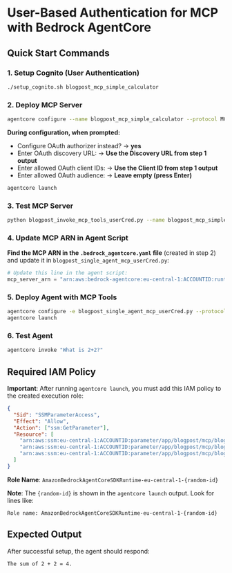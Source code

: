 # User-Based Authentication for MCP with Bedrock AgentCore

## Quick Start Commands

### 1. Setup Cognito (User Authentication)

```bash
./setup_cognito.sh blogpost_mcp_simple_calculator
```

### 2. Deploy MCP Server

```bash
agentcore configure --name blogpost_mcp_simple_calculator --protocol MCP --entrypoint blogpost_mcp_server.py
```

**During configuration, when prompted:**

- Configure OAuth authorizer instead? → **yes**
- Enter OAuth discovery URL: → **Use the Discovery URL from step 1 output**
- Enter allowed OAuth client IDs: → **Use the Client ID from step 1 output**
- Enter allowed OAuth audience: → **Leave empty (press Enter)**

```bash
agentcore launch
```

### 3. Test MCP Server

```bash
python blogpost_invoke_mcp_tools_userCred.py --name blogpost_mcp_simple_calculator
```

### 4. Update MCP ARN in Agent Script

**Find the MCP ARN in the `.bedrock_agentcore.yaml` file** (created in step 2) and update it in `blogpost_single_agent_mcp_userCred.py`:

```python
# Update this line in the agent script:
mcp_server_arn = "arn:aws:bedrock-agentcore:eu-central-1:ACCOUNTID:runtime/blogpost_mcp_simple_calculator-{your-id}"
```

### 5. Deploy Agent with MCP Tools

```bash
agentcore configure -e blogpost_single_agent_mcp_userCred.py --protocol HTTP -n blogpost_single_agent_mcp
agentcore launch
```

### 6. Test Agent

```bash
agentcore invoke "What is 2+2?"
```

## Required IAM Policy

**Important**: After running `agentcore launch`, you must add this IAM policy to the created execution role:

```json
{
  "Sid": "SSMParameterAccess",
  "Effect": "Allow",
  "Action": ["ssm:GetParameter"],
  "Resource": [
    "arn:aws:ssm:eu-central-1:ACCOUNTID:parameter/app/blogpost/mcp/blogpost_mcp_simple_calculator/machine_client_id",
    "arn:aws:ssm:eu-central-1:ACCOUNTID:parameter/app/blogpost/mcp/blogpost_mcp_simple_calculator/username",
    "arn:aws:ssm:eu-central-1:ACCOUNTID:parameter/app/blogpost/mcp/blogpost_mcp_simple_calculator/password"
  ]
}
```

**Role Name**: `AmazonBedrockAgentCoreSDKRuntime-eu-central-1-{random-id}`

**Note**: The `{random-id}` is shown in the `agentcore launch` output. Look for lines like:

```
Role name: AmazonBedrockAgentCoreSDKRuntime-eu-central-1-{random-id}
```

## Expected Output

After successful setup, the agent should respond:

```
The sum of 2 + 2 = 4.
```
